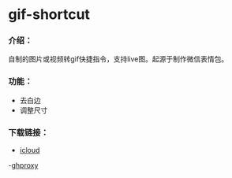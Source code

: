 # gif-shortcut
### 介绍：
自制的图片或视频转gif快捷指令，支持live图。起源于制作微信表情包。

### 功能：
  - 去白边
  - 调整尺寸

### 下载链接：

  - [icloud](https://www.icloud.com/shortcuts/2b04a814ab0b4812a3db1cf71f7e4a40)

  -[ghproxy](https://ghproxy.net/https://raw.githubusercontent.com/euukey/gif-shortcut/main/gif-shortcut_2.0.shortcut)
